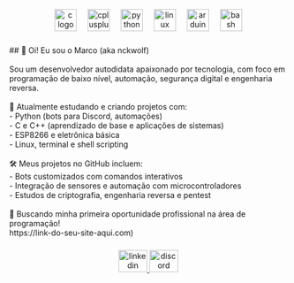<div align="center">
  <img src="https://cdn.jsdelivr.net/gh/devicons/devicon/icons/c/c-original.svg" height="40" alt="c logo"  />
  <img width="12" />
  <img src="https://cdn.jsdelivr.net/gh/devicons/devicon/icons/cplusplus/cplusplus-original.svg" height="40" alt="cplusplus logo"  />
  <img width="12" />
  <img src="https://cdn.jsdelivr.net/gh/devicons/devicon/icons/python/python-original.svg" height="40" alt="python logo"  />
  <img width="12" />
  <img src="https://cdn.jsdelivr.net/gh/devicons/devicon/icons/linux/linux-original.svg" height="40" alt="linux logo"  />
  <img width="12" />
  <img src="https://cdn.simpleicons.org/arduino/00979D" height="40" alt="arduino logo"  />
  <img width="12" />
  <img src="https://cdn.simpleicons.org/gnubash/4EAA25" height="40" alt="bash logo"  />
</div>

###

<p align="left">## 👋 Oi! Eu sou o Marco (aka nckwolf)<br><br>Sou um desenvolvedor autodidata apaixonado por tecnologia, com foco em programação de baixo nível, automação, segurança digital e engenharia reversa.<br><br>🚀 Atualmente estudando e criando projetos com:<br>- Python (bots para Discord, automações)<br>- C e C++ (aprendizado de base e aplicações de sistemas)<br>- ESP8266 e eletrônica básica<br>- Linux, terminal e shell scripting<br><br>🛠️ Meus projetos no GitHub incluem:<br>- Bots customizados com comandos interativos<br>- Integração de sensores e automação com microcontroladores<br>- Estudos de criptografia, engenharia reversa e pentest<br><br>🎯 Buscando minha primeira oportunidade profissional na área de programação!<br>https://link-do-seu-site-aqui.com)</p>

###

<div align="center">
  <a href="https://www.linkedin.com/in/marcosilva-aw/" target="_blank">
    <img src="https://raw.githubusercontent.com/maurodesouza/profile-readme-generator/master/src/assets/icons/social/linkedin/default.svg" width="52" height="40" alt="linkedin logo"  />
  </a>
  <a href="01ok" target="_blank">
    <img src="https://raw.githubusercontent.com/maurodesouza/profile-readme-generator/master/src/assets/icons/social/discord/default.svg" width="52" height="40" alt="discord logo"  />
  </a>
</div>

###
